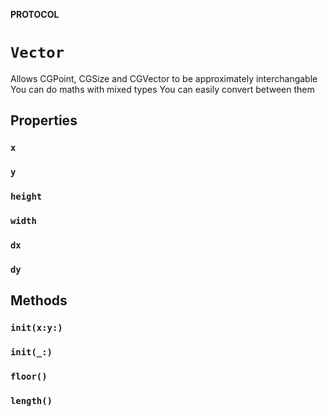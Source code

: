 **PROTOCOL**

# `Vector`

Allows CGPoint, CGSize and CGVector to be approximately interchangable
You can do maths with mixed types
You can easily convert between them

## Properties
### `x`

### `y`

### `height`

### `width`

### `dx`

### `dy`

## Methods
### `init(x:y:)`

### `init(_:)`

### `floor()`

### `length()`
